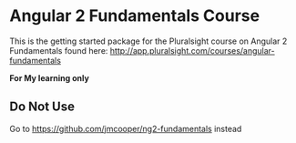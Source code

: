 Angular 2 Fundamentals Course
========================
This is the getting started package for the Pluralsight course on Angular 2 Fundamentals found here: http://app.pluralsight.com/courses/angular-fundamentals

**For My learning only**

Do Not Use
----------
Go to https://github.com/jmcooper/ng2-fundamentals instead
